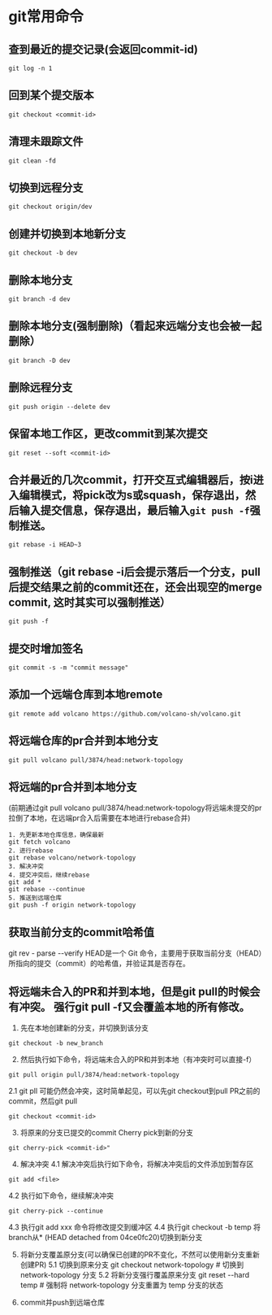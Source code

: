 # git常用命令

## 查到最近的提交记录(会返回commit-id)
```
git log -n 1
```

## 回到某个提交版本
```
git checkout <commit-id>
```

## 清理未跟踪文件
```
git clean -fd
```

## 切换到远程分支
```
git checkout origin/dev
```

## 创建并切换到本地新分支
```
git checkout -b dev
```

## 删除本地分支
```
git branch -d dev
```

## 删除本地分支(强制删除)（看起来远端分支也会被一起删除）
```
git branch -D dev
```


## 删除远程分支
```
git push origin --delete dev
```

## 保留本地工作区，更改commit到某次提交
```
git reset --soft <commit-id>
```

## 合并最近的几次commit，打开交互式编辑器后，按i进入编辑模式，将pick改为s或squash，保存退出，然后输入提交信息，保存退出，最后输入`git push -f`强制推送。
```
git rebase -i HEAD~3
```

## 强制推送（git rebase -i后会提示落后一个分支，pull后提交结果之前的commit还在，还会出现空的merge commit, 这时其实可以强制推送）
```
git push -f
```

## 提交时增加签名
```
git commit -s -m "commit message"
```

## 添加一个远端仓库到本地remote
```
git remote add volcano https://github.com/volcano-sh/volcano.git
```

## 将远端仓库的pr合并到本地分支
```
git pull volcano pull/3874/head:network-topology
```

## 将远端的pr合并到本地分支
(前期通过git pull volcano pull/3874/head:network-topology将远端未提交的pr拉倒了本地，在远端pr合入后需要在本地进行rebase合并)
```
1. 先更新本地仓库信息，确保最新
git fetch volcano
2. 进行rebase
git rebase volcano/network-topology
3. 解决冲突
4. 提交冲突后，继续rebase
git add *
git rebase --continue
5. 推送到远端仓库
git push -f origin network-topology
```

## 获取当前分支的commit哈希值
git rev - parse --verify HEAD是一个 Git 命令，主要用于获取当前分支（HEAD）所指向的提交（commit）的哈希值，并验证其是否存在。

## 将远端未合入的PR和并到本地，但是git pull的时候会有冲突。 强行git pull -f又会覆盖本地的所有修改。
1. 先在本地创建新的分支，并切换到该分支
```
git checkout -b new_branch
```
2. 然后执行如下命令，将远端未合入的PR和并到本地（有冲突时可以直接-f）
```
git pull origin pull/3874/head:network-topology
```
2.1 git pll 可能仍然会冲突，这时简单起见，可以先git checkout到pull PR之前的commit，然后git pull
```
git checkout <commit-id>
```

3. 将原来的分支已提交的commit Cherry pick到新的分支
```
git cherry-pick <commit-id>"
```
4. 解决冲突
4.1 解决冲突后执行如下命令，将解决冲突后的文件添加到暂存区
```
git add <file>
```
4.2 执行如下命令，继续解决冲突
```
git cherry-pick --continue
```
4.3 执行git add xxx 命令将修改提交到缓冲区
4.4 执行git checkout -b temp 将branch从* (HEAD detached from 04ce0fc20)切换到新分支

5. 将新分支覆盖原分支(可以确保已创建的PR不变化，不然可以使用新分支重新创建PR)
5.1 切换到原来分支
git checkout network-topology  # 切换到 network-topology 分支
5.2 将新分支强行覆盖原来分支
git reset --hard temp  # 强制将 network-topology 分支重置为 temp 分支的状态

6. commit并push到远端仓库